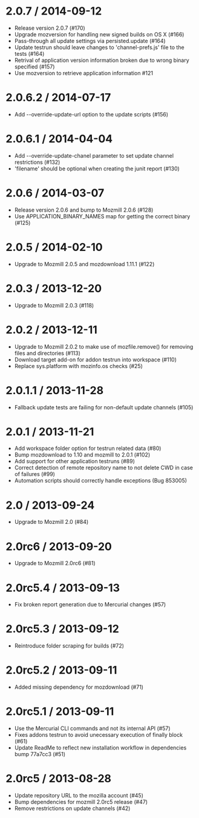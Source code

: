 2.0.7 / 2014-09-12
==================

 * Release version 2.0.7 (#170)
 * Upgrade mozversion for handling new signed builds on OS X (#166)
 * Pass-through all update settings via persisted.update (#164)
 * Update testrun should leave changes to 'channel-prefs.js' file to the tests (#164)
 * Retrival of application version information broken due to wrong binary specified (#157)
 * Use mozversion to retrieve application information #121

2.0.6.2 / 2014-07-17
====================

 * Add --override-update-url option to the update scripts (#156)

2.0.6.1 / 2014-04-04
====================

 * Add --override-update-chanel parameter to set update channel restrictions (#132)
 * 'filename' should be optional when creating the junit report (#130)

2.0.6 / 2014-03-07
==================

 * Release version 2.0.6 and bump to Mozmill 2.0.6 (#128)
 * Use APPLICATION_BINARY_NAMES map for getting the correct binary (#125)

2.0.5 / 2014-02-10
==================

  * Upgrade to Mozmill 2.0.5 and mozdownload 1.11.1 (#122)

2.0.3 / 2013-12-20
==================

  * Upgrade to Mozmill 2.0.3 (#118)

2.0.2 / 2013-12-11
==================

  * Upgrade to Mozmill 2.0.2 to make use of mozfile.remove() for removing files and directories (#113)
  * Download target add-on for addon testrun into workspace (#110)
  * Replace sys.platform with mozinfo.os checks (#25)

2.0.1.1 / 2013-11-28
====================

  * Fallback update tests are failing for non-default update channels (#105)

2.0.1 / 2013-11-21
==================

  * Add workspace folder option for testrun related data (#80)
  * Bump mozdownload to 1.10 and mozmill to 2.0.1 (#102)
  * Add support for other application testruns (#89)
  * Correct detection of remote repository name to not delete CWD in case of failures (#99)
  * Automation scripts should correctly handle exceptions (Bug 853005)

2.0 / 2013-09-24
================

  * Upgrade to Mozmill 2.0 (#84)

2.0rc6 / 2013-09-20
===================

  * Upgrade to Mozmill 2.0rc6 (#81)

2.0rc5.4 / 2013-09-13
=====================

  * Fix broken report generation due to Mercurial changes (#57)

2.0rc5.3 / 2013-09-12
=====================

  * Reintroduce folder scraping for builds (#72)

2.0rc5.2 / 2013-09-11
=====================

  * Added missing dependency for mozdownload (#71)

2.0rc5.1 / 2013-09-11
=====================

  * Use the Mercurial CLI commands and not its internal API (#57)
  * Fixes addons testrun to avoid unecessary execution of finally block (#61)
  * Update ReadMe to reflect new installation workflow in dependencies bump 77a7cc3 (#51)

2.0rc5 / 2013-08-28
===================

  * Update repository URL to the mozilla account (#45)
  * Bump dependencies for mozmill 2.0rc5 release (#47)
  * Remove restrictions on update channels (#42)
